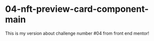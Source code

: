 # 04-nft-preview-card-component-main
 This is my version about challenge number  #04 from front end mentor!
